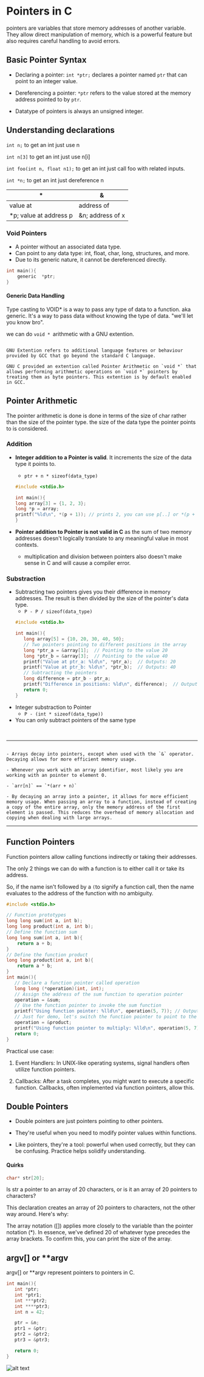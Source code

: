 # Pointers in C

pointers are variables that store memory addresses of another variable. They allow direct manipulation of memory, which is a powerful feature but also requires careful handling to avoid errors.

## Basic Pointer Syntax

- Declaring a pointer: `int *ptr;` declares a pointer named `ptr` that can point to an integer value.
  
- Dereferencing a pointer: `*ptr` refers to the value stored at the memory address pointed to by `ptr`.

- Datatype of pointers is always an unsigned integer.

## Understanding declarations

`int n;` to get an int just use n

`int n[3]` to get an int just use n[i]

`int foo(int n, float n1);` to get an int just call foo with related inputs.

`int *n;` to get an int just dereference n

| *                      | &                |
| ---------------------- | ---------------- |
| value at               | address of       |
| *p; value at address p | &n; address of x |


### Void Pointers

- A pointer without an associated data type.
- Can point to any data type: int, float, char, long, structures, and more.
- Due to its generic nature, it cannot be dereferenced directly.

```C
int main(){
    generic  *ptr;
}
```

<!-- pointers contd -->

#### Generic Data Handling

Type casting to VOID* is a way to pass any type of data to a function. aka generic. It's a way to pass data without knowing the type of data. "we'll let you know bro".

we can do `void * `arithmetic with a GNU extention. 

```admonish info title = "GNU Extentions"

GNU Extention refers to additional language features or behaviour provided by GCC that go beyond the standard C language.

GNU C provided an extention called Pointer Arithmetic on `void *` that allows performing arithmetic operations on `void *` pointers by treating them as byte pointers. This extention is by default enabled in GCC.
```

## Pointer Arithmetic

The pointer arithmetic is done is done in terms of the size of char rather than the size of the pointer type. the size of the data type the pointer points to is considered. 

### Addition

-  **Integer addition to a Pointer is valid**. It increments the size of the data type it points to.
   - `ptr + n * sizeof(data_type)`

   ```C
   #include <stdio.h>

   int main(){
   long array[3] = {1, 2, 3};
   long *p = array;
   printf("%ld\n", *(p + 1)); // prints 2, you can use p[..] or *(p + ..)
   }
   ```

- **Pointer addition to Pointer is not valid in C** as the sum of two memory addresses doesn't logically translate to any meaningful value in most contexts.

  - multiplication and division between pointers also doesn't make sense in C and will cause a compiler error.


### Substraction

- Subtracting two pointers gives you their difference in memory addresses. The result is then divided by the size of the pointer's data type.
  - `P - P / sizeof(data_type)`
   ```C
   #include <stdio.h>

   int main(){
      long array[5] = {10, 20, 30, 40, 50};
      // Two pointers pointing to different positions in the array
      long *ptr_a = &array[1];  // Pointing to the value 20
      long *ptr_b = &array[3];  // Pointing to the value 40
      printf("Value at ptr_a: %ld\n", *ptr_a);  // Outputs: 20
      printf("Value at ptr_b: %ld\n", *ptr_b);  // Outputs: 40
      // Subtracting the pointers
      long difference = ptr_b - ptr_a;
      printf("Difference in positions: %ld\n", difference);  // Outputs: 2
      return 0;
   }
   ```
- Integer substraction to Pointer
  - `P - (int * sizeof(data_type))`
- You can only subtract pointers of the same type

<br>

---

```admonish info title = "Checkpoint"

- Arrays decay into pointers, except when used with the `&` operator. Decaying allows for more efficient memory usage.

- Whenever you work with an array identifier, most likely you are working with an pointer to element 0.

- `arr[n]` == `*(arr + n)`

- By decaying an array into a pointer, it allows for more efficient memory usage. When passing an array to a function, instead of creating a copy of the entire array, only the memory address of the first element is passed. This reduces the overhead of memory allocation and copying when dealing with large arrays.
```

---

## Function Pointers

Function pointers allow calling functions indirectly or taking their addresses.

The only 2 things we can do with a function is to either call it or take its address. 

So, if the name isn't followed by a `(`to signify a function call, then the name evaluates to the address of the function with no ambiguity.

```C
#include <stdio.h>

// Function prototypes
long long sum(int a, int b);
long long product(int a, int b);
// Define the function sum
long long sum(int a, int b){
    return a + b;
}
// Define the function product
long long product(int a, int b){
    return a * b;
}
int main(){
   // Declare a function pointer called operation
   long long (*operation)(int, int);
   // Assign the address of the sum function to operation pointer
   operation = &sum;
   // Use the function pointer to invoke the sum function
   printf("Using function pointer: %lld\n", operation(5, 7)); // Outputs: 12
   // Just for demo, let's switch the function pointer to point to the product function
   operation = &product;
   printf("Using function pointer to multiply: %lld\n", operation(5, 7)); // Outputs: 35
   return 0;
}
```

Practical use case: 

1. Event Handlers: In UNIX-like operating systems, signal handlers often utilize function pointers.

2. Callbacks: After a task completes, you might want to execute a specific function. Callbacks, often implemented via function pointers, allow this.

## Double Pointers

- Double pointers are just pointers pointing to other pointers.

- They're useful when you need to modify pointer values within functions.

- Like pointers, they're a tool: powerful when used correctly, but they can be confusing. Practice helps solidify understanding.


#### Quirks

```C
char* str[20];
```

Is str a pointer to an array of 20 characters, or is it an array of 20 pointers to characters?

This declaration creates an array of 20 pointers to characters, not the other way around. Here's why:

The array notation ([]) applies more closely to the variable than the pointer notation (*).
In essence, we've defined 20 of whatever type precedes the array brackets.
To confirm this, you can print the size of the array.


## argv[] or **argv 

argv[] or **argv represent pointers to pointers in C.

```C
int main(){
   int *ptr;
   int *ptr1;
   int ***ptr2;
   int ****ptr3;
   int n = 42;

   ptr = &n;
   ptr1 = &ptr;
   ptr2 = &ptr2;
   ptr3 = &ptr3;

   return 0;
}
```

![alt text](./assets/stack.png)